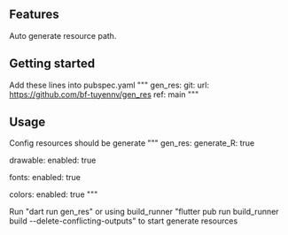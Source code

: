 ## Features
Auto generate resource path.

## Getting started
Add these lines into pubspec.yaml
"""
gen_res:
    git:
      url: https://github.com/bf-tuyennv/gen_res
      ref: main
"""

## Usage
Config resources should be generate
"""
gen_res:
  generate_R: true

  drawable:
    enabled: true

  fonts:
    enabled: true

  colors:
    enabled: true
"""

Run "dart run gen_res" or using build_runner "flutter pub run build_runner build --delete-conflicting-outputs" to start generate resources